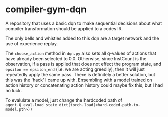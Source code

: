 # compiler-gym-dqn

A repository that uses a basic dqn to make sequential decisions about what compiler transformation should be applied to a codes IR.

The only bells and whistles added to this dqn are a target network and the use of experience replay.

The `choose_action` method in `dqn.py` also sets all q-values of actions that have already been selected to 0.0.
Otherwise, since InstCount is the observation, if a pass is applied that does not effect the program state, and
`epsilon == epsilon_end` (i.e. we are acting greedily), then it will just repeatedly apply the same pass. There is 
definitely a better solution, but this was the 'hack' I came up with. Ensembling with a model trained on action
history or concatenating action history could maybe fix this, but I had no luck.

To evalulate a model, just change the hardcoded path of `agent.Q_eval.load_state_dict(torch.load(<hard-coded-path-to-model.pth>))`
